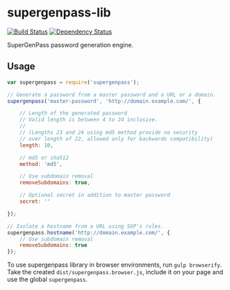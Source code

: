 # supergenpass-lib

[![Build Status](https://secure.travis-ci.org/chriszarate/supergenpass-lib.svg?branch=master)](http://travis-ci.org/chriszarate/supergenpass-lib)
[![Dependency Status](https://gemnasium.com/chriszarate/supergenpass-lib.svg)](https://gemnasium.com/chriszarate/supergenpass-lib)

SuperGenPass password generation engine.

## Usage

```javascript
var supergenpass = require('supergenpass');

// Generate a password from a master password and a URL or a domain.
supergenpass('master-password', 'http://domain.example.com/', {

    // Length of the generated password
    // Valid length is between 4 to 24 inclusive.
    // 
    // (Lengths 23 and 24 using md5 method provide no security
    // over length of 22, allowed only for backwards compatibility)
    length: 10,

    // md5 or sha512
    method: 'md5',

    // Use subdomain removal
    removeSubdomains: true,

    // Optional secret in addition to master password
    secret: ''

});

// Isolate a hostname from a URL using SGP's rules.
supergenpass.hostname('http://domain.example.com/', {
    // Use subdomain removal
    removeSubdomains: true
});
```

To use supergenpass library in browser environments, run `gulp browserify`.
Take the created `dist/supergenpass.browser.js`, include it on your page and use the global `supergenpass`.
